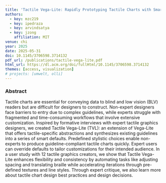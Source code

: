 ```yaml
---
title: 'Tactile Vega-Lite: Rapidly Prototyping Tactile Charts with Smart Defaults'
authors:
  - key: mzc219
  - key: ipedraza
  - key: arvindsatya
  - key: jzong
    affiliation: MIT
venue: chi
year: 2025
date: 2025-05-31
doi: 10.1145/3706598.3714132
pdf_url: /publications/tactile-vega-lite.pdf
html_url: https://dl.acm.org/doi/fullHtml/10.1145/3706598.3714132
themes: [access, visualization]
# projects: [umwelt, olli]
---
```


### Abstract

Tactile charts are essential for conveying data to blind and low vision (BLV) readers but are difficult for designers to construct. Non-expert designers face barriers to entry due to complex guidelines, while experts struggle with fragmented and time-consuming workflows that involve extensive customization. Inspired by formative interviews with expert tactile graphics designers, we created Tactile Vega-Lite (TVL): an extension of Vega-Lite that offers tactile-specific abstractions and synthesizes existing guidelines into a series of smart defaults. Predefined stylistic choices enable non-experts to produce guideline-compliant tactile charts quickly. Expert users can override defaults to tailor customizations for their intended audience. In a user study with 12 tactile graphics creators, we show that Tactile Vega-Lite enhances flexibility and consistency by automating tasks like adjusting spacing and translating braille while accelerating iterations through pre-defined textures and line styles. Through expert critique, we also learn more about tactile chart design best practices and design decisions.
